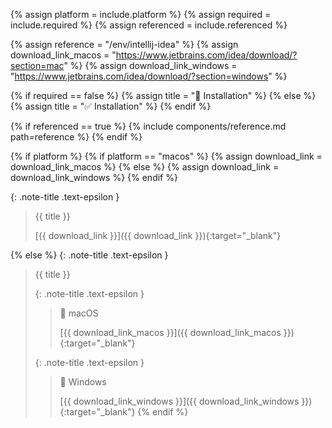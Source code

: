 <!-- LOCATION -->
<!-- _includes/components/intellij-idea/ -->

<!-- INCLUDE -->
<!-- components/intellij-idea/installation.md -->

<!-- VARIABLES -->
<!-- platform:      [macos, windows], default to ALL -->
<!-- required:      [true, false], default to true -->
<!-- referenced:    [true, false], default to false -->


<!-- READ VARIABLES -->
{% assign platform   = include.platform %}
{% assign required   = include.required %}
{% assign referenced = include.referenced %}


<!-- ASSIGN CONSTANTS -->
{% assign reference             = "/env/intellij-idea" %}
{% assign download_link_macos   = "https://www.jetbrains.com/idea/download/?section=mac" %}
{% assign download_link_windows = "https://www.jetbrains.com/idea/download/?section=windows" %}


<!-- DECIDE TO DISPLAY THE NECESSITY OF THE INSTALLATION -->
{% if required == false %}
    {% assign title = "🔲 Installation" %}
{% else %}
    {% assign title = "✅ Installation" %}
{% endif %}


<!-- DECIDE TO DISPLAY THE LINK OF THIS COMPONENT -->
{% if referenced == true %}
{% include components/reference.md path=reference %}
{% endif %}


<!-- MAIN CONTENT -->

<!-- macOS & Windows -->
{% if platform %}
    {% if platform == "macos" %}
        {% assign download_link =  download_link_macos %}
    {% else %}
        {% assign download_link =  download_link_windows %}
    {% endif %}

{: .note-title .text-epsilon } 
> {{ title }}
>
> [{{ download_link }}]({{ download_link }}){:target="\_blank"}

<!-- All -->
{% else %}
{: .note-title .text-epsilon }
> {{ title }}
>
> {: .note-title .text-epsilon }
>> 🔘 macOS
>> 
>> [{{ download_link_macos }}]({{ download_link_macos }}){:target="\_blank"}
>
> {: .note-title .text-epsilon }
>> 🔘 Windows
>> 
>> [{{ download_link_windows }}]({{ download_link_windows }}){:target="\_blank"}
{% endif %}
